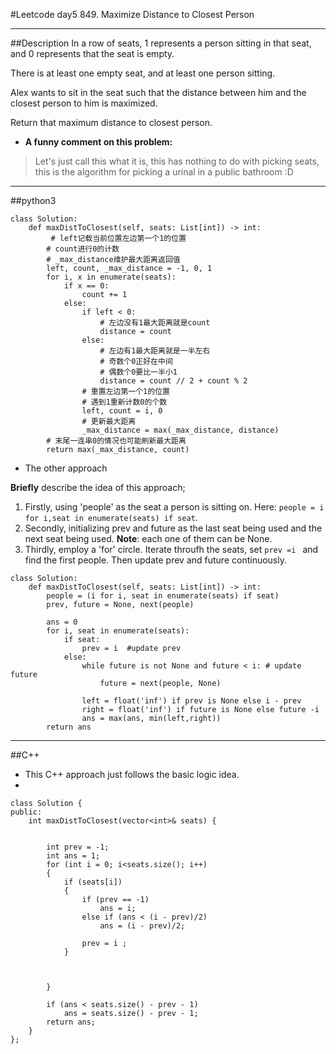 #Leetcode day5 849. Maximize Distance to Closest Person




---
##Description
In a row of seats, 1 represents a person sitting in that seat, and 0 represents that the seat is empty. 

There is at least one empty seat, and at least one person sitting.

Alex wants to sit in the seat such that the distance between him and the closest person to him is maximized. 

Return that maximum distance to closest person.

* __A funny comment on this problem:__

> Let's just call this what it is, this has nothing to do with picking seats, this is the algorithm for picking a urinal in a public bathroom :D

---
##python3

```
class Solution:
    def maxDistToClosest(self, seats: List[int]) -> int:
         # left记载当前位置左边第一个1的位置
        # count进行0的计数
        # _max_distance维护最大距离返回值
        left, count, _max_distance = -1, 0, 1
        for i, x in enumerate(seats):
            if x == 0:
                count += 1
            else:
                if left < 0:
                    # 左边没有1最大距离就是count
                    distance = count
                else:
                    # 左边有1最大距离就是一半左右
                    # 奇数个0正好在中间
                    # 偶数个0要比一半小1
                    distance = count // 2 + count % 2
                # 重置左边第一个1的位置
                # 遇到1重新计数0的个数
                left, count = i, 0
                # 更新最大距离
                _max_distance = max(_max_distance, distance)
        # 末尾一连串0的情况也可能刷新最大距离
        return max(_max_distance, count)
```

* The other approach

__Briefly__ describe the idea of this approach;

1. Firstly,  using 'people' as the seat a person is sitting on. Here: `people = i for i,seat in enumerate(seats) if seat`.
2. Secondly, initializing prev and future as the last seat being used and the next seat being used. __Note__: each one of them can be None.
3. Thirdly, employ a 'for' circle. Iterate throufh the seats, set `prev =i ` and find the first people. Then update prev and future continuously.


```
class Solution:
    def maxDistToClosest(self, seats: List[int]) -> int:
        people = (i for i, seat in enumerate(seats) if seat)
        prev, future = None, next(people)
        
        ans = 0
        for i, seat in enumerate(seats):
            if seat:
                prev = i  #update prev
            else:
                while future is not None and future < i: # update future
                    future = next(people, None)
                
                left = float('inf') if prev is None else i - prev
                right = float('inf') if future is None else future -i 
                ans = max(ans, min(left,right))
        return ans    

```
---
##C++

* This C++ approach just follows the basic logic idea.
*

```
class Solution {
public:
    int maxDistToClosest(vector<int>& seats) {
        
        
        int prev = -1;
        int ans = 1;
        for (int i = 0; i<seats.size(); i++)
        {
            if (seats[i])
            {
                if (prev == -1)
                    ans = i;
                else if (ans < (i - prev)/2)
                    ans = (i - prev)/2;
                
                prev = i ;
            }
            
            
            
        }
        
        if (ans < seats.size() - prev - 1)
            ans = seats.size() - prev - 1;
        return ans;
    }
};

```